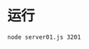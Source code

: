 <!--
 * @Descripttion : 
 * @version      : 
 * @Author       : tky
 * @Date         : 2021-11-19 23:34:23
 * @LastEditors  : tky
 * @LastEditTime : 2021-11-19 23:34:23
-->
# 运行
```bash
node server01.js 3201
```